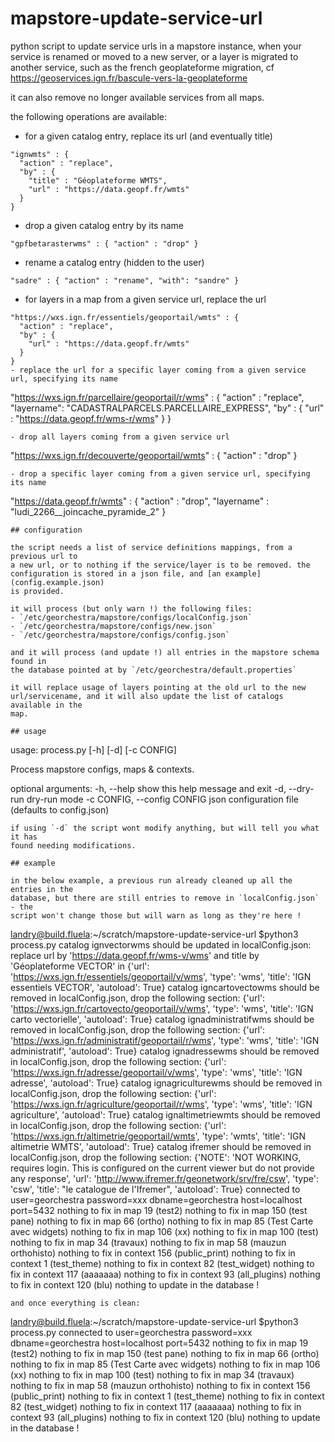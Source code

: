 # mapstore-update-service-url

python script to update service urls in a mapstore instance, when your service
is renamed or moved to a new server, or a layer is migrated to another service,
such as the french geoplateforme migration, cf
https://geoservices.ign.fr/bascule-vers-la-geoplateforme

it can also remove no longer available services from all maps.

the following operations are available:
- for a given catalog entry, replace its url (and eventually title)
```
"ignwmts" : {
  "action" : "replace",
  "by" : {
    "title" : "Géoplateforme WMTS",
    "url" : "https://data.geopf.fr/wmts"
  }
}
```
- drop a given catalog entry by its name
```
"gpfbetarasterwms" : { "action" : "drop" }
```
- rename a catalog entry (hidden to the user)
```
"sadre" : { "action" : "rename", "with": "sandre" }
```
- for layers in a map from a given service url, replace the url
```
"https://wxs.ign.fr/essentiels/geoportail/wmts" : {
  "action" : "replace",
  "by" : {
    "url" : "https://data.geopf.fr/wmts"
  }
}
- replace the url for a specific layer coming from a given service url, specifying its name
```
"https://wxs.ign.fr/parcellaire/geoportail/r/wms" : {
  "action" : "replace",
  "layername": "CADASTRALPARCELS.PARCELLAIRE_EXPRESS",
  "by" : {
    "url" : "https://data.geopf.fr/wms-r/wms"
  }
}
```
- drop all layers coming from a given service url
```
"https://wxs.ign.fr/decouverte/geoportail/wmts" : { "action" : "drop" }
```
- drop a specific layer coming from a given service url, specifying its name
```
"https://data.geopf.fr/wmts" : {
  "action" : "drop",
  "layername" : "ludi_2266__joincache_pyramide_2"
}
```
## configuration

the script needs a list of service definitions mappings, from a previous url to
a new url, or to nothing if the service/layer is to be removed. the
configuration is stored in a json file, and [an example](config.example.json)
is provided.

it will process (but only warn !) the following files:
- `/etc/georchestra/mapstore/configs/localConfig.json`
- `/etc/georchestra/mapstore/configs/new.json`
- `/etc/georchestra/mapstore/configs/config.json`

and it will process (and update !) all entries in the mapstore schema found in
the database pointed at by `/etc/georchestra/default.properties`

it will replace usage of layers pointing at the old url to the new
url/servicename, and it will also update the list of catalogs available in the
map.

## usage

```
usage: process.py [-h] [-d] [-c CONFIG]

Process mapstore configs, maps & contexts.

optional arguments:
  -h, --help            show this help message and exit
  -d, --dry-run         dry-run mode
  -c CONFIG, --config CONFIG
                        json configuration file (defaults to config.json)
```
if using `-d` the script wont modify anything, but will tell you what it has
found needing modifications.

## example

in the below example, a previous run already cleaned up all the entries in the
database, but there are still entries to remove in `localConfig.json` - the
script won't change those but will warn as long as they're here !
```
landry@build.fluela:~/scratch/mapstore-update-service-url $python3 process.py
catalog ignvectorwms should be updated in localConfig.json:
replace url by 'https://data.geopf.fr/wms-v/wms' and title by 'Géoplateforme VECTOR' in {'url': 'https://wxs.ign.fr/essentiels/geoportail/v/wms', 'type': 'wms', 'title': 'IGN essentiels VECTOR', 'autoload': True}
catalog igncartovectowms should be removed in localConfig.json, drop the following section:
{'url': 'https://wxs.ign.fr/cartovecto/geoportail/v/wms', 'type': 'wms', 'title': 'IGN carto vectorielle', 'autoload': True}
catalog ignadministratifwms should be removed in localConfig.json, drop the following section:
{'url': 'https://wxs.ign.fr/administratif/geoportail/r/wms', 'type': 'wms', 'title': 'IGN administratif', 'autoload': True}
catalog ignadressewms should be removed in localConfig.json, drop the following section:
{'url': 'https://wxs.ign.fr/adresse/geoportail/v/wms', 'type': 'wms', 'title': 'IGN adresse', 'autoload': True}
catalog ignagriculturewms should be removed in localConfig.json, drop the following section:
{'url': 'https://wxs.ign.fr/agriculture/geoportail/r/wms', 'type': 'wms', 'title': 'IGN agriculture', 'autoload': True}
catalog ignaltimetriewmts should be removed in localConfig.json, drop the following section:
{'url': 'https://wxs.ign.fr/altimetrie/geoportail/wmts', 'type': 'wmts', 'title': 'IGN altimetrie WMTS', 'autoload': True}
catalog ifremer should be removed in localConfig.json, drop the following section:
{'NOTE': 'NOT WORKING, requires login. This is configured on the current viewer but do not provide any response', 'url': 'http://www.ifremer.fr/geonetwork/srv/fre/csw', 'type': 'csw', 'title': "le catalogue de l'Ifremer", 'autoload': True}
connected to user=georchestra password=xxx dbname=georchestra host=localhost port=5432
nothing to fix in map 19 (test2)
nothing to fix in map 150 (test pane)
nothing to fix in map 66 (ortho)
nothing to fix in map 85 (Test Carte avec widgets)
nothing to fix in map 106 (xx)
nothing to fix in map 100 (test)
nothing to fix in map 34 (travaux)
nothing to fix in map 58 (mauzun orthohisto)
nothing to fix in context 156 (public_print)
nothing to fix in context 1 (test_theme)
nothing to fix in context 82 (test_widget)
nothing to fix in context 117 (aaaaaaa)
nothing to fix in context 93 (all_plugins)
nothing to fix in context 120 (blu)
nothing to update in the database !
```
and once everything is clean:
```
landry@build.fluela:~/scratch/mapstore-update-service-url $python3 process.py
connected to user=georchestra password=xxx dbname=georchestra host=localhost port=5432
nothing to fix in map 19 (test2)
nothing to fix in map 150 (test pane)
nothing to fix in map 66 (ortho)
nothing to fix in map 85 (Test Carte avec widgets)
nothing to fix in map 106 (xx)
nothing to fix in map 100 (test)
nothing to fix in map 34 (travaux)
nothing to fix in map 58 (mauzun orthohisto)
nothing to fix in context 156 (public_print)
nothing to fix in context 1 (test_theme)
nothing to fix in context 82 (test_widget)
nothing to fix in context 117 (aaaaaaa)
nothing to fix in context 93 (all_plugins)
nothing to fix in context 120 (blu)
nothing to update in the database !
```
